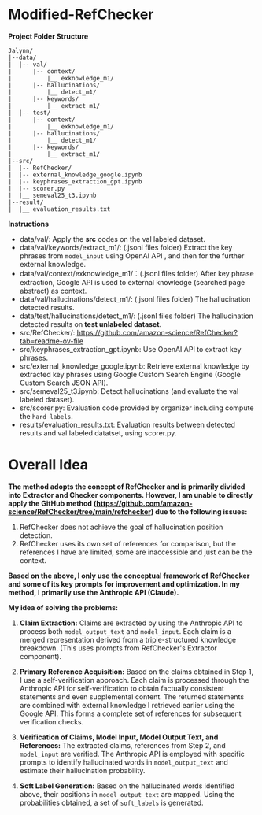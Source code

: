 # Modified-RefChecker

**Project Folder Structure**

```
Jalynn/
|--data/
|  |-- val/
|      |-- context/
|          |__ exknowledge_m1/
|      |-- hallucinations/
|          |__ detect_m1/
|      |-- keywords/
|          |__ extract_m1/
|  |-- test/
|      |-- context/
|          |__ exknowledge_m1/
|      |-- hallucinations/
|          |__ detect_m1/
|      |-- keywords/
|          |__ extract_m1/
|--src/
|  |-- RefChecker/
|  |-- external_knowledge_google.ipynb
|  |-- keyphrases_extraction_gpt.ipynb
|  |-- scorer.py
|  |__ semeval25_t3.ipynb
|--result/
|  |__ evaluation_results.txt
```

**Instructions**

* data/val/: Apply the **src** codes on the val labeled dataset.
* data/val/keywords/extract_m1/: (.jsonl files folder) Extract the key phrases from `model_input` using OpenAI API , and then for the further external knowledge.
* data/val/context/exknowledge_m1/：(.jsonl files folder) After key phrase extraction, Google API is used to external knowledge (searched page abstract) as context.
* data/val/hallucinations/detect_m1/: (.jsonl files folder) The hallucination detected results.
* data/test/hallucinations/detect_m1/: (.jsonl files folder) The hallucination detected results on **test unlabeled dataset**.
* src/RefChecker/: https://github.com/amazon-science/RefChecker?tab=readme-ov-file 
* src/keyphrases_extraction_gpt.ipynb: Use OpenAI API to extract key phrases.
* src/external_knowledge_google.ipynb: Retrieve external knowledge by extracted key phrases using Google Custom Search Engine (Google Custom Search JSON API).
* src/semeval25_t3.ipynb: Detect hallucinations (and evaluate the val labeled dataset).
* src/scorer.py: Evaluation code provided by organizer including compute the `hard_labels`.
* results/evaluation_results.txt: Evaluation results between detected results and val labeled datatset, using scorer.py.



# Overall Idea

**The method adopts the concept of RefChecker and is primarily divided into Extractor and Checker components. However, I am unable to directly apply the GitHub method (https://github.com/amazon-science/RefChecker/tree/main/refchecker) due to the following issues:**

1. RefChecker does not achieve the goal of hallucination position detection.
2. RefChecker uses its own set of references for comparison, but the references I have are limited, some are inaccessible and just can be the context.

**Based on the above, I only use the conceptual framework of RefChecker and some of its key prompts for improvement and optimization. In my method, I primarily use the Anthropic API (Claude).**

**My idea of solving the problems:**
1. **Claim Extraction:** Claims are extracted by using the Anthropic API to process both `model_output_text` and `model_input`. Each claim is a merged representation derived from a triple-structured knowledge breakdown. (This uses prompts from RefChecker's Extractor component).

2. **Primary Reference Acquisition:** Based on the claims obtained in Step 1, I use a self-verification approach. Each claim is processed through the Anthropic API for self-verification to obtain factually consistent statements and even supplemental content. The returned statements are combined with external knowledge I retrieved earlier using the Google API. This forms a complete set of references for subsequent verification checks.

3. **Verification of Claims, Model Input, Model Output Text, and References:** The extracted claims, references from Step 2, and `model_input` are verified. The Anthropic API is employed with specific prompts to identify hallucinated words in `model_output_text` and estimate their hallucination probability.

4. **Soft Label Generation:** Based on the hallucinated words identified above, their positions in `model_output_text` are mapped. Using the probabilities obtained, a set of `soft_labels` is generated.